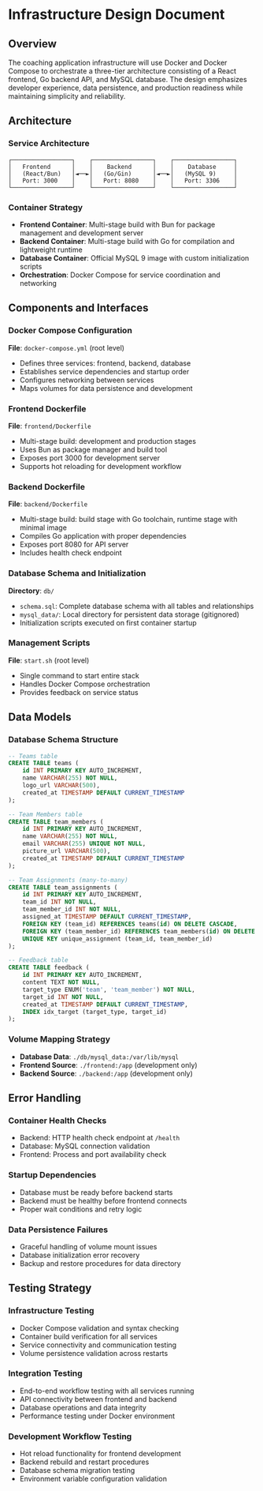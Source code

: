 # Infrastructure Design Document

## Overview

The coaching application infrastructure will use Docker and Docker Compose to orchestrate a three-tier architecture consisting of a React frontend, Go backend API, and MySQL database. The design emphasizes developer experience, data persistence, and production readiness while maintaining simplicity and reliability.

## Architecture

### Service Architecture
```
┌─────────────────┐    ┌─────────────────┐    ┌─────────────────┐
│   Frontend      │    │    Backend      │    │    Database     │
│   (React/Bun)   │◄──►│   (Go/Gin)      │◄──►│   (MySQL 9)     │
│   Port: 3000    │    │   Port: 8080    │    │   Port: 3306    │
└─────────────────┘    └─────────────────┘    └─────────────────┘
```

### Container Strategy
- **Frontend Container**: Multi-stage build with Bun for package management and development server
- **Backend Container**: Multi-stage build with Go for compilation and lightweight runtime
- **Database Container**: Official MySQL 9 image with custom initialization scripts
- **Orchestration**: Docker Compose for service coordination and networking

## Components and Interfaces

### Docker Compose Configuration
**File**: `docker-compose.yml` (root level)
- Defines three services: frontend, backend, database
- Establishes service dependencies and startup order
- Configures networking between services
- Maps volumes for data persistence and development

### Frontend Dockerfile
**File**: `frontend/Dockerfile`
- Multi-stage build: development and production stages
- Uses Bun as package manager and build tool
- Exposes port 3000 for development server
- Supports hot reloading for development workflow

### Backend Dockerfile
**File**: `backend/Dockerfile`
- Multi-stage build: build stage with Go toolchain, runtime stage with minimal image
- Compiles Go application with proper dependencies
- Exposes port 8080 for API server
- Includes health check endpoint

### Database Schema and Initialization
**Directory**: `db/`
- `schema.sql`: Complete database schema with all tables and relationships
- `mysql_data/`: Local directory for persistent data storage (gitignored)
- Initialization scripts executed on first container startup

### Management Scripts
**File**: `start.sh` (root level)
- Single command to start entire stack
- Handles Docker Compose orchestration
- Provides feedback on service status

## Data Models

### Database Schema Structure
```sql
-- Teams table
CREATE TABLE teams (
    id INT PRIMARY KEY AUTO_INCREMENT,
    name VARCHAR(255) NOT NULL,
    logo_url VARCHAR(500),
    created_at TIMESTAMP DEFAULT CURRENT_TIMESTAMP
);

-- Team Members table
CREATE TABLE team_members (
    id INT PRIMARY KEY AUTO_INCREMENT,
    name VARCHAR(255) NOT NULL,
    email VARCHAR(255) UNIQUE NOT NULL,
    picture_url VARCHAR(500),
    created_at TIMESTAMP DEFAULT CURRENT_TIMESTAMP
);

-- Team Assignments (many-to-many)
CREATE TABLE team_assignments (
    id INT PRIMARY KEY AUTO_INCREMENT,
    team_id INT NOT NULL,
    team_member_id INT NOT NULL,
    assigned_at TIMESTAMP DEFAULT CURRENT_TIMESTAMP,
    FOREIGN KEY (team_id) REFERENCES teams(id) ON DELETE CASCADE,
    FOREIGN KEY (team_member_id) REFERENCES team_members(id) ON DELETE CASCADE,
    UNIQUE KEY unique_assignment (team_id, team_member_id)
);

-- Feedback table
CREATE TABLE feedback (
    id INT PRIMARY KEY AUTO_INCREMENT,
    content TEXT NOT NULL,
    target_type ENUM('team', 'team_member') NOT NULL,
    target_id INT NOT NULL,
    created_at TIMESTAMP DEFAULT CURRENT_TIMESTAMP,
    INDEX idx_target (target_type, target_id)
);
```

### Volume Mapping Strategy
- **Database Data**: `./db/mysql_data:/var/lib/mysql`
- **Frontend Source**: `./frontend:/app` (development only)
- **Backend Source**: `./backend:/app` (development only)

## Error Handling

### Container Health Checks
- Backend: HTTP health check endpoint at `/health`
- Database: MySQL connection validation
- Frontend: Process and port availability check

### Startup Dependencies
- Database must be ready before backend starts
- Backend must be healthy before frontend connects
- Proper wait conditions and retry logic

### Data Persistence Failures
- Graceful handling of volume mount issues
- Database initialization error recovery
- Backup and restore procedures for data directory

## Testing Strategy

### Infrastructure Testing
- Docker Compose validation and syntax checking
- Container build verification for all services
- Service connectivity and communication testing
- Volume persistence validation across restarts

### Integration Testing
- End-to-end workflow testing with all services running
- API connectivity between frontend and backend
- Database operations and data integrity
- Performance testing under Docker environment

### Development Workflow Testing
- Hot reload functionality for frontend development
- Backend rebuild and restart procedures
- Database schema migration testing
- Environment variable configuration validation